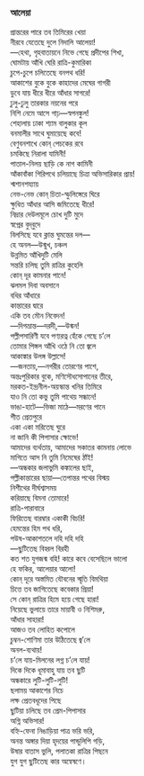 ### আলেয়া

প্রান্তরের পারে তব তিমিরের খেয়া  
নীরবে যেতেছে দুলে নিদালি আলেয়া!  
—হেথা, গৃহবাতায়নে নিভে গেছে প্রদীপের শিখা,  
ঘোমটায় আঁখি ঘেরি রাত্রি-কুমারিকা  
চুপে-চুপে চলিতেছে বনপথ ধরি!  
আকাশের বুকে বুকে কাহাদের মেঘের গাগরী  
ডুবে যায় ধীরে ধীরে আঁধার সাগরে!  
ঢুলু-ঢুলু তারকার নয়নের পরে  
নিশি নেমে আসে গাঢ়—স্বপনঙ্কুল!  
শেহালায় ঢাকা শ্যাম বালুকার কূল  
বনমালীর সাথে ঘুমায়েছে কবে!  
বেণুবনশাখে কোন্‌ পেচকের রবে  
চমকিছে নিরালা যামিনী!  
পাতাল-নিলয় ছাড়ি কে নাগ কামিনী  
আঁকাবাঁকা গিরিপথে চলিয়াছে চিত্রা অভিসারিকার প্রায়!  
শ্মশানশয্যায়  
নেভ-নেভ কোন্‌ চিতা-স্ফুলিঙ্গেরে ঘিরে  
ক্ষুধিত আঁধার আসি জমিতেছে ধীরে!  
নিদ্রার দেউলমূলে চোখ দুটি মুদে  
স্বপ্নের বুদ্‌বুদে  
বিলসিছে যবে ক্লান্ত ঘুমন্তের দল—  
হে অনল—উন্মুখ, চঞ্চল  
উন্নমিত আঁখিদুটি মেলি  
সন্তরি চলিছ তুমি রাত্রির কুহেলি  
কোন্‌ দূর কামনার পানে!  
ঝলমল দিবা অবসানে  
বধির আঁধারে  
কান্তারের দ্বারে  
একি তব মৌন নিবেদন!  
—দিগভ্রান্ত—দরদী,—উন্মন!  
পল্লীপসারিণী যবে পণ্যরত্ন হেঁকে গেছে চ’লে  
তোমার পিঙ্গল আঁখি ওঠে নি তো জ্বলে  
আকাঙ্কার উলঙ্গ উল্লাসে!  
—জনতায়,—নগরীর তোরণের পাশে,  
অন্তঃপুরিকার বুকে, মণিসৌধসোপানের তীরে,  
মরকত-ইন্দ্রনীল-অয়স্কান্ত খনির তিমিরে  
যাও নি তো কভু তুমি পাথেয় সন্ধানে!  
ভাঙা-হাটে—ভিজা মাঠে—মরণের পানে  
শীত প্রেতপুরে  
একা একা মরিতেছ ঘুরে  
না জানি কী পিপাসার ক্ষোভে!  
আমাদের ব্যর্থতায়, আমাদের সকাতর কামনায় লোভে  
মাগিতে আস নি তুমি নিমেষের ঠাঁই!  
—অন্ধকার জলাভুমি কঙ্কালের ছাই,  
পল্লীকান্তারের ছায়া—তেপান্তর পথের বিস্ময়  
নিশীথের দীর্ঘশ্বাসময়  
করিয়াছে বিমনা তোমারে!  
রাত্রি-পারাবারে  
ফিরিতেছ বারম্বার একাকী বিচরি!  
হেমন্তের হিম পথ ধরি,  
পউষ-আকাশতলে দহি দহি দহি  
—ছুটিতেছ বিহ্বল বিরহী  
কত শত যুগজন্ম বহি!
কারে কবে বেসেছিলে ভালো  
হে ফকির, আলেয়ার আলো!  
কোন্‌ দূরে অস্তমিত যৌবনের স্মৃতি বিমথিয়া  
চিত্তে তব জাগিতেছে কবেকার প্রিয়া!  
সে কোন্‌ রাত্রির হিমে হয়ে গেছে হারা!  
নিয়েছে ভুলায়ে তারে মায়াবী ও নিশিমরু,  
আঁধার সাহারা!  
আজও তব লোহিত কপোলে  
চুম্বন-শোণিমা তার উঠিতেছে জ্ব’লে  
অনল-ব্যথায়!  
চ’লে যায়-মিলনের লগ্ন চ’লে যায়!  
দিকে দিকে ধূমাবাহু যায় তব ছুটি  
অন্ধকারে লুটি-লুটি-লুটি!  
ছলাময় আকাশের নিচে  
লক্ষ প্রেতবধূদের পিছে  
ছুটিয়া চলিছে তব প্রেম-পিপাসার  
অগ্নি অভিসার!  
বহ্নি-ফেনা নিঙাড়িয়া পাত্র ভরি ভরি,  
অনন্ত অঙ্গার দিয়া হৃদয়ের পান্ডুলিপি গড়ি,  
উষার বাতাস ভুলি, পলাতকা রাত্রির পিছনে  
যুগ যুগ ছুটিতেছ কার অন্বেষণে।  

